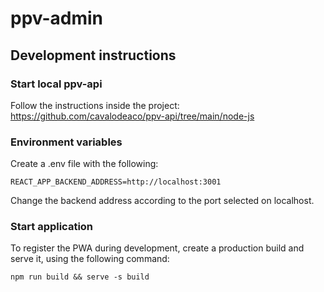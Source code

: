 # ppv-admin

## Development instructions

### Start local ppv-api

Follow the instructions inside the project: https://github.com/cavalodeaco/ppv-api/tree/main/node-js

### Environment variables

Create a .env file with the following:

```shell
REACT_APP_BACKEND_ADDRESS=http://localhost:3001
```

Change the backend address according to the port selected on localhost.

### Start application

To register the PWA during development, create a production build and serve it, using the following command:

```
npm run build && serve -s build     
```

